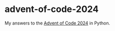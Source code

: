 # advent-of-code-2024

My answers to the [Advent of Code 2024](https://adventofcode.com/2024) in Python.
